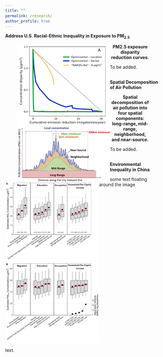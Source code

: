 ```yaml
---
title: ""
permalink: /research/
author_profile: true
---
```


**Address U.S. Racial-Ethnic Inequality in Exposure to PM<sub>2.5</sub>**

<figure>
<p align="left" class="inline">
  <img align="left" src="/images/compare_three_approaches.png" width=295/>
</p>

<figcaption align = "center"><b>PM2.5 exposure disparity reduction curves.</b></figcaption>

</figure>


To be added.
<br/><br/>


**Spatial Decomposition of Air Pollution**

<figure>
<p align="left" class="inline">
  <img align="left" src="/images/spatial_decomposition.jpg" width=295/>
</p>

<figcaption align = "center"><b>Spatial decomposition of air pollution into four spatial components: long-range, mid-range, neighborhood, and near-source.</b></figcaption>

</figure>


To be added.
<br/><br/>


**Environmental Inequality in China**

<img src="/images/china_ej.png" align="left" width="300px"/>

some text floating around the image

<br clear="left"/>

text.